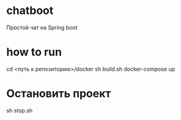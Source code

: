 # chatboot
Простой чат на Spring boot

# how to run

cd <путь к репозиторию>/docker
sh build.sh
docker-compose up

# Остановить проект

sh stop.sh
